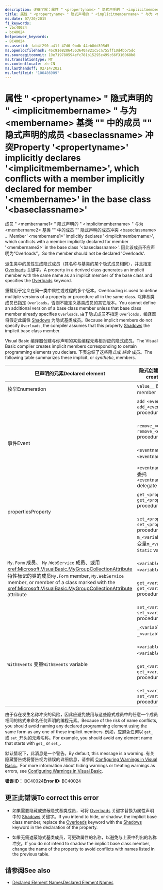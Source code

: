 ```yaml
---
description: 详细了解：属性 " <propertyname> " 隐式声明的 " <implicitmembername> " 与为 <membername> 基类 "" 中的成员 "" 隐式声明的成员冲突 <baseclassname>
title: 属性 " <propertyname> " 隐式声明的 " <implicitmembername> " 与为 <membername> 基类 "" 中的成员 "" 隐式声明的成员 <baseclassname> 冲突
ms.date: 07/20/2015
f1_keywords:
- vbc40024
- bc40024
helpviewer_keywords:
- BC40024
ms.assetid: fab4f290-a41f-47d6-9bdb-44eb8dd395d5
ms.openlocfilehash: 46c91e82864563640a821c5ca755ff10d4bb75dc
ms.sourcegitcommit: 10e719780594efc781b15295e499c66f316068b8
ms.translationtype: MT
ms.contentlocale: zh-CN
ms.lasthandoff: 02/14/2021
ms.locfileid: "100486909"
---
```

# <a name="property-propertyname-implicitly-declares-implicitmembername-which-conflicts-with-a-member-implicitly-declared-for-member-membername-in-the-base-class-baseclassname"></a><span data-ttu-id="70112-103">属性 " \<propertyname> " 隐式声明的 " \<implicitmembername> " 与为 \<membername> 基类 "" 中的成员 "" 隐式声明的成员 \<baseclassname> 冲突</span><span class="sxs-lookup"><span data-stu-id="70112-103">Property '\<propertyname>' implicitly declares '\<implicitmembername>', which conflicts with a member implicitly declared for member '\<membername>' in the base class '\<baseclassname>'</span></span>

<span data-ttu-id="70112-104">成员 " \<membername1> " 隐式声明的 " \<implicitmembername> " 与为 \<membername2> 基类 "" 中的成员 "" 隐式声明的成员冲突 \<baseclassname> 。</span><span class="sxs-lookup"><span data-stu-id="70112-104">Member '\<membername1>' implicitly declares '\<implicitmembername>', which conflicts with a member implicitly declared for member '\<membername2>' in the base class '\<baseclassname>'.</span></span> <span data-ttu-id="70112-105">因此该成员不应声明为“Overloads”。</span><span class="sxs-lookup"><span data-stu-id="70112-105">So the member should not be declared 'Overloads'.</span></span>  
  
 <span data-ttu-id="70112-106">派生类中的属性生成隐式成员（其名称与基类的某个隐式成员相同），并且指定 [Overloads](../language-reference/modifiers/overloads.md) 关键字。</span><span class="sxs-lookup"><span data-stu-id="70112-106">A property in a derived class generates an implicit member with the same name as an implicit member of the base class and specifies the [Overloads](../language-reference/modifiers/overloads.md) keyword.</span></span>  
  
 <span data-ttu-id="70112-107">重载用于定义在同一类中属性或过程的多个版本。</span><span class="sxs-lookup"><span data-stu-id="70112-107">Overloading is used to define multiple versions of a property or procedure all in the same class.</span></span> <span data-ttu-id="70112-108">除非基类成员已指定 `Overloads`，否则不能定义基类成员的其它版本。</span><span class="sxs-lookup"><span data-stu-id="70112-108">You cannot define an additional version of a base class member unless that base class member already specifies `Overloads`.</span></span> <span data-ttu-id="70112-109">由于隐式成员不指定 `Overloads`，编译器将假定此属性 [Shadows](../language-reference/modifiers/shadows.md) 为隐式基类成员。</span><span class="sxs-lookup"><span data-stu-id="70112-109">Because implicit members do not specify `Overloads`, the compiler assumes that this property [Shadows](../language-reference/modifiers/shadows.md) the implicit base class member.</span></span>  
  
 <span data-ttu-id="70112-110">Visual Basic 编译器创建与你声明的某些编程元素相对应的隐式成员。</span><span class="sxs-lookup"><span data-stu-id="70112-110">The Visual Basic compiler creates implicit members corresponding to certain programming elements you declare.</span></span> <span data-ttu-id="70112-111">下表总结了这些隐式或 *综合* 成员。</span><span class="sxs-lookup"><span data-stu-id="70112-111">The following table summarizes these implicit, or *synthetic*, members.</span></span>  
  
|<span data-ttu-id="70112-112">已声明的元素</span><span class="sxs-lookup"><span data-stu-id="70112-112">Declared element</span></span>|<span data-ttu-id="70112-113">隐式创建的成员</span><span class="sxs-lookup"><span data-stu-id="70112-113">Implicitly created members</span></span>|  
|----------------------|--------------------------------|  
|<span data-ttu-id="70112-114">枚举</span><span class="sxs-lookup"><span data-stu-id="70112-114">Enumeration</span></span>|<span data-ttu-id="70112-115">`value__` 成员</span><span class="sxs-lookup"><span data-stu-id="70112-115">`value__` member</span></span>|  
|<span data-ttu-id="70112-116">事件</span><span class="sxs-lookup"><span data-stu-id="70112-116">Event</span></span>|<span data-ttu-id="70112-117">`add_<eventname>` 过程</span><span class="sxs-lookup"><span data-stu-id="70112-117">`add_<eventname>` procedure</span></span><br /><br /> <span data-ttu-id="70112-118">`remove_<eventname>` 过程</span><span class="sxs-lookup"><span data-stu-id="70112-118">`remove_<eventname>` procedure</span></span><br /><br /> <span data-ttu-id="70112-119">`<eventname>Event` 字段</span><span class="sxs-lookup"><span data-stu-id="70112-119">`<eventname>Event` field</span></span><br /><br /> <span data-ttu-id="70112-120">`<eventname>EventHandler` 委托</span><span class="sxs-lookup"><span data-stu-id="70112-120">`<eventname>EventHandler` delegate</span></span>|  
|<span data-ttu-id="70112-121">properties</span><span class="sxs-lookup"><span data-stu-id="70112-121">Property</span></span>|<span data-ttu-id="70112-122">`get_<propertyname>` 过程</span><span class="sxs-lookup"><span data-stu-id="70112-122">`get_<propertyname>` procedure</span></span><br /><br /> <span data-ttu-id="70112-123">`set_<propertyname>` 过程</span><span class="sxs-lookup"><span data-stu-id="70112-123">`set_<propertyname>` procedure</span></span>|  
|<span data-ttu-id="70112-124">`My.Form` 成员、 `My.WebService` 成员、或用 <xref:Microsoft.VisualBasic.MyGroupCollectionAttribute> 特性标记的类的成员</span><span class="sxs-lookup"><span data-stu-id="70112-124">`My.Form` member, `My.WebService` member, or member of a class marked with the <xref:Microsoft.VisualBasic.MyGroupCollectionAttribute> attribute</span></span>|<span data-ttu-id="70112-125">`m_<variablename>``Static`变量</span><span class="sxs-lookup"><span data-stu-id="70112-125">`m_<variablename>` `Static` variable</span></span><br /><br /> <span data-ttu-id="70112-126">`<variablename>` 属性</span><span class="sxs-lookup"><span data-stu-id="70112-126">`<variablename>` property</span></span><br /><br /> <span data-ttu-id="70112-127">`get_<variablename>` 过程</span><span class="sxs-lookup"><span data-stu-id="70112-127">`get_<variablename>` procedure</span></span><br /><br /> <span data-ttu-id="70112-128">`set_<variablename>` 过程</span><span class="sxs-lookup"><span data-stu-id="70112-128">`set_<variablename>` procedure</span></span>|  
|<span data-ttu-id="70112-129">`WithEvents` 变量</span><span class="sxs-lookup"><span data-stu-id="70112-129">`WithEvents` variable</span></span>|<span data-ttu-id="70112-130">`_<variablename>` 变量</span><span class="sxs-lookup"><span data-stu-id="70112-130">`_<variablename>` variable</span></span><br /><br /> <span data-ttu-id="70112-131">`<variablename>` 属性</span><span class="sxs-lookup"><span data-stu-id="70112-131">`<variablename>` property</span></span><br /><br /> <span data-ttu-id="70112-132">`get_<variablename>` 过程</span><span class="sxs-lookup"><span data-stu-id="70112-132">`get_<variablename>` procedure</span></span><br /><br /> <span data-ttu-id="70112-133">`set_<variablename>` 过程</span><span class="sxs-lookup"><span data-stu-id="70112-133">`set_<variablename>` procedure</span></span>|  
  
 <span data-ttu-id="70112-134">由于存在发生名称冲突的风险，因此应避免使用与这些隐式成员中的任意一个成员相同的格式来命名任何声明的编程元素。</span><span class="sxs-lookup"><span data-stu-id="70112-134">Because of the risk of name conflicts, you should avoid naming any declared programming element using the same form as any one of these implicit members.</span></span> <span data-ttu-id="70112-135">例如，应避免任何以 `get_` 或 `set_`开头的元素名称。</span><span class="sxs-lookup"><span data-stu-id="70112-135">For example, you should avoid any element name that starts with `get_` or `set_`.</span></span>  
  
 <span data-ttu-id="70112-136">默认情况下，此消息是一个警告。</span><span class="sxs-lookup"><span data-stu-id="70112-136">By default, this message is a warning.</span></span> <span data-ttu-id="70112-137">有关隐藏警告或将警告视为错误的详细信息，请参阅 [Configuring Warnings in Visual Basic](/visualstudio/ide/configuring-warnings-in-visual-basic)。</span><span class="sxs-lookup"><span data-stu-id="70112-137">For more information about hiding warnings or treating warnings as errors, see [Configuring Warnings in Visual Basic](/visualstudio/ide/configuring-warnings-in-visual-basic).</span></span>  
  
 <span data-ttu-id="70112-138">**错误 ID：** BC40024</span><span class="sxs-lookup"><span data-stu-id="70112-138">**Error ID:** BC40024</span></span>  
  
## <a name="to-correct-this-error"></a><span data-ttu-id="70112-139">更正此错误</span><span class="sxs-lookup"><span data-stu-id="70112-139">To correct this error</span></span>  
  
- <span data-ttu-id="70112-140">如果需要隐藏或遮蔽隐式基类成员，可将 [Overloads](../language-reference/modifiers/overloads.md) 关键字替换为属性声明中的 [Shadows](../language-reference/modifiers/shadows.md) 关键字。</span><span class="sxs-lookup"><span data-stu-id="70112-140">If you intend to hide, or shadow, the implicit base class member, replace the [Overloads](../language-reference/modifiers/overloads.md) keyword with the [Shadows](../language-reference/modifiers/shadows.md) keyword in the declaration of the property.</span></span>  
  
- <span data-ttu-id="70112-141">如果无需遮蔽隐式基类成员，可更改属性的名称，以避免与上表中列出的名称冲突。</span><span class="sxs-lookup"><span data-stu-id="70112-141">If you do not intend to shadow the implicit base class member, change the name of the property to avoid conflicts with names listed in the previous table.</span></span>  
  
## <a name="see-also"></a><span data-ttu-id="70112-142">请参阅</span><span class="sxs-lookup"><span data-stu-id="70112-142">See also</span></span>

- [<span data-ttu-id="70112-143">Declared Element Names</span><span class="sxs-lookup"><span data-stu-id="70112-143">Declared Element Names</span></span>](../programming-guide/language-features/declared-elements/declared-element-names.md)
